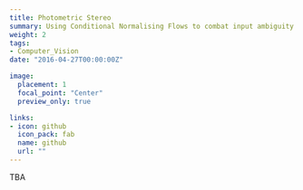 ```yaml
---
title: Photometric Stereo
summary: Using Conditional Normalising Flows to combat input ambiguity.  
weight: 2
tags:
- Computer_Vision
date: "2016-04-27T00:00:00Z"

image:
  placement: 1
  focal_point: "Center"
  preview_only: true

links:
- icon: github
  icon_pack: fab
  name: github
  url: ""
---
```


TBA

